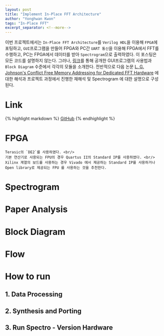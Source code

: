 ```yaml
---
layout: post
title: "Implement In-Place FFT Architecture"
author: "Yonghwan Kwon"
tags: "In-Place FFT"
excerpt_separator: <!--more-->
---
```


이번 프로젝트에서는 `In-Place FFT Architecture`를 `Verilog HDL`을 이용해 `FPGA`에 포팅하고, `GUI`프로그램을 만들어 FPGA와 PC간 `UART 통신`을 이용해 FPGA에서 FFT를 수행하고, PC는 FPGA에서 데이터를 받아 `Spectrogram`으로 출력하였다. 이 포스팅은 모든 코드를 설명하지 않는다. 그러나, [링크](https://github.com/yhkwon6658/Inplace-FFT)를 통해 공개한 GUI프로그램의 사용법과 `Block Diagram` 수준에서 각각의 모듈을 소개한다. 전반적으로 다음 논문 [L. G. Johnson's Conflict Free Memory Addressing for Dedicated FFT Hardware](https://ieeexplore.ieee.org/document/142032) 에 대한 해석과 프로젝트 과정에서 진행한 재해석 및 Spectrogram 에 대한 설명으로 구성된다.

# Link
{% highlight markdown %}
[GitHub](https://github.com/yhkwon6658/Inplace-FFT)
{% endhighlight %}

# FPGA
```
Terasic의 `DE2`를 사용하였다. <br/>
기본 연산기로 사용되는 FPU의 경우 Quartus II의 Standard IP를 사용하였다. <br/> 
Xilinx 계열의 보드를 사용하는 경우 Vivado 에서 제공하는 Standard IP를 사용하거나 Open library로 제공되는 FPU 를 사용하는 것을 추천한다.  

```

# Spectrogram

# Paper Analysis

# Block Diagram

# Flow

# How to run
## 1. Data Processing

## 2. Synthesis and Porting

## 3. Run Spectro - Version Hardware